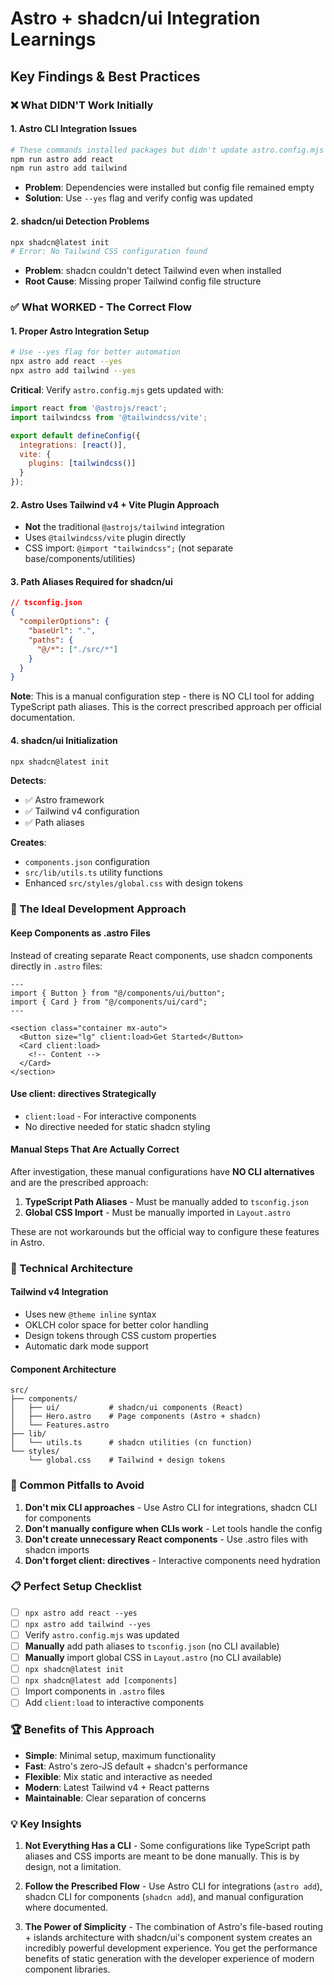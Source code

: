 # Astro + shadcn/ui Integration Learnings

## Key Findings & Best Practices

### ❌ What DIDN'T Work Initially

#### 1. **Astro CLI Integration Issues**
```bash
# These commands installed packages but didn't update astro.config.mjs
npm run astro add react
npm run astro add tailwind
```
- **Problem**: Dependencies were installed but config file remained empty
- **Solution**: Use `--yes` flag and verify config was updated

#### 2. **shadcn/ui Detection Problems**
```bash
npx shadcn@latest init
# Error: No Tailwind CSS configuration found
```
- **Problem**: shadcn couldn't detect Tailwind even when installed
- **Root Cause**: Missing proper Tailwind config file structure

### ✅ What WORKED - The Correct Flow

#### 1. **Proper Astro Integration Setup**
```bash
# Use --yes flag for better automation
npx astro add react --yes
npx astro add tailwind --yes
```
**Critical**: Verify `astro.config.mjs` gets updated with:
```js
import react from '@astrojs/react';
import tailwindcss from '@tailwindcss/vite';

export default defineConfig({
  integrations: [react()],
  vite: {
    plugins: [tailwindcss()]
  }
});
```

#### 2. **Astro Uses Tailwind v4 + Vite Plugin Approach**
- **Not** the traditional `@astrojs/tailwind` integration
- Uses `@tailwindcss/vite` plugin directly
- CSS import: `@import "tailwindcss";` (not separate base/components/utilities)

#### 3. **Path Aliases Required for shadcn/ui**
```json
// tsconfig.json
{
  "compilerOptions": {
    "baseUrl": ".",
    "paths": {
      "@/*": ["./src/*"]
    }
  }
}
```
**Note**: This is a manual configuration step - there is NO CLI tool for adding TypeScript path aliases. This is the correct prescribed approach per official documentation.

#### 4. **shadcn/ui Initialization**
```bash
npx shadcn@latest init
```
**Detects**:
- ✅ Astro framework
- ✅ Tailwind v4 configuration  
- ✅ Path aliases

**Creates**:
- `components.json` configuration
- `src/lib/utils.ts` utility functions
- Enhanced `src/styles/global.css` with design tokens

### 🎯 The Ideal Development Approach

#### **Keep Components as .astro Files**
Instead of creating separate React components, use shadcn components directly in `.astro` files:

```astro
---
import { Button } from "@/components/ui/button";
import { Card } from "@/components/ui/card";
---

<section class="container mx-auto">
  <Button size="lg" client:load>Get Started</Button>
  <Card client:load>
    <!-- Content -->
  </Card>
</section>
```

#### **Use client: directives Strategically**
- `client:load` - For interactive components
- No directive needed for static shadcn styling

#### **Manual Steps That Are Actually Correct**
After investigation, these manual configurations have **NO CLI alternatives** and are the prescribed approach:
1. **TypeScript Path Aliases** - Must be manually added to `tsconfig.json`
2. **Global CSS Import** - Must be manually imported in `Layout.astro`

These are not workarounds but the official way to configure these features in Astro.

### 🔧 Technical Architecture

#### **Tailwind v4 Integration**
- Uses new `@theme inline` syntax
- OKLCH color space for better color handling
- Design tokens through CSS custom properties
- Automatic dark mode support

#### **Component Architecture**
```
src/
├── components/
│   ├── ui/           # shadcn/ui components (React)
│   ├── Hero.astro    # Page components (Astro + shadcn)
│   └── Features.astro
├── lib/
│   └── utils.ts      # shadcn utilities (cn function)
└── styles/
    └── global.css    # Tailwind + design tokens
```

### 🚨 Common Pitfalls to Avoid

1. **Don't mix CLI approaches** - Use Astro CLI for integrations, shadcn CLI for components
2. **Don't manually configure when CLIs work** - Let tools handle the config
3. **Don't create unnecessary React components** - Use .astro files with shadcn imports
4. **Don't forget client: directives** - Interactive components need hydration

### 📋 Perfect Setup Checklist

- [ ] `npx astro add react --yes`
- [ ] `npx astro add tailwind --yes`  
- [ ] Verify `astro.config.mjs` was updated
- [ ] **Manually** add path aliases to `tsconfig.json` (no CLI available)
- [ ] **Manually** import global CSS in `Layout.astro` (no CLI available)
- [ ] `npx shadcn@latest init`
- [ ] `npx shadcn@latest add [components]`
- [ ] Import components in `.astro` files
- [ ] Add `client:load` to interactive components

### 🏆 Benefits of This Approach

- **Simple**: Minimal setup, maximum functionality
- **Fast**: Astro's zero-JS default + shadcn's performance
- **Flexible**: Mix static and interactive as needed
- **Modern**: Latest Tailwind v4 + React patterns
- **Maintainable**: Clear separation of concerns

### 💡 Key Insights

1. **Not Everything Has a CLI** - Some configurations like TypeScript path aliases and CSS imports are meant to be done manually. This is by design, not a limitation.

2. **Follow the Prescribed Flow** - Use Astro CLI for integrations (`astro add`), shadcn CLI for components (`shadcn add`), and manual configuration where documented.

3. **The Power of Simplicity** - The combination of Astro's file-based routing + islands architecture with shadcn/ui's component system creates an incredibly powerful development experience. You get the performance benefits of static generation with the developer experience of modern component libraries.